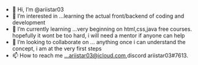 - 👋 Hi, I’m @ariistar03
- 👀 I’m interested in ...learning the actual front/backend of coding and development 
- 🌱 I’m currently learning ...very beginning on html,css,java free courses. hopefully it wont be too hard, i will need a mentor if anyone can help
- 💞️ I’m looking to collaborate on ... anything once i can understand the concept, i am at the very first steps 
- 📫 How to reach me ...ariistar03@icloud.com,discord ariistar03#7613.

<!---
ariistar03/ariistar03 is a ✨ special ✨ repository because its `README.md` (this file) appears on your GitHub profile.
You can click the Preview link to take a look at your changes.
--->

